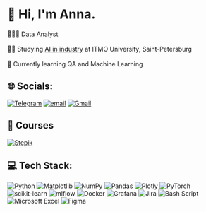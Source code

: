 # 💫 Hi, I'm Anna.
👩🏻‍💻 Data Analyst<br/><br>👩‍🎓 Studying [AI in industry](https://abit.itmo.ru/en/program/master/ai_industry) at ITMO University, Saint-Petersburg<br/><br>🌱 Currently learning QA and Machine Learning<br/>


## 🌐 Socials:
[![Telegram](https://img.shields.io/badge/Telegram-2CA5E0?style=for-the-badge&logo=telegram&logoColor=white)](https://t.me/kzmna_a)
[![email](https://img.shields.io/badge/Email-D14836?style=for-the-badge&logo=gmail&logoColor=white)](mailto:kzmna.a@yandex.ru) 
[![Gmail](https://img.shields.io/badge/Gmail-D14836?style=for-the-badge&logo=gmail&logoColor=white)](mailto:kzmna02@gmail.com)


## 📖 Courses
[![Stepik](https://img.shields.io/badge/Stepik-000000?style=for-the-badge&logo=stepik&logoColor=white)](https://stepik.org/users/79674876/profile)

## 💻 Tech Stack:
![Python](https://img.shields.io/badge/python-3670A0?style=for-the-badge&logo=python&logoColor=ffdd54) ![Matplotlib](https://img.shields.io/badge/Matplotlib-%23ffffff.svg?style=for-the-badge&logo=Matplotlib&logoColor=black) ![NumPy](https://img.shields.io/badge/numpy-%23013243.svg?style=for-the-badge&logo=numpy&logoColor=white) ![Pandas](https://img.shields.io/badge/pandas-%23150458.svg?style=for-the-badge&logo=pandas&logoColor=white) ![Plotly](https://img.shields.io/badge/Plotly-%233F4F75.svg?style=for-the-badge&logo=plotly&logoColor=white) ![PyTorch](https://img.shields.io/badge/PyTorch-%23EE4C2C.svg?style=for-the-badge&logo=PyTorch&logoColor=white) ![scikit-learn](https://img.shields.io/badge/scikit--learn-%23F7931E.svg?style=for-the-badge&logo=scikit-learn&logoColor=white) ![mlflow](https://img.shields.io/badge/mlflow-%23d9ead3.svg?style=for-the-badge&logo=numpy&logoColor=blue) ![Docker](https://img.shields.io/badge/docker-%230db7ed.svg?style=for-the-badge&logo=docker&logoColor=white) ![Grafana](https://img.shields.io/badge/grafana-%23F46800.svg?style=for-the-badge&logo=grafana&logoColor=white) ![Jira](https://img.shields.io/badge/jira-%230A0FFF.svg?style=for-the-badge&logo=jira&logoColor=white) ![Bash Script](https://img.shields.io/badge/bash_script-%23121011.svg?style=for-the-badge&logo=gnu-bash&logoColor=white) ![Microsoft Excel](https://img.shields.io/badge/Microsoft_Excel-217346?style=for-the-badge&logo=microsoft-excel&logoColor=white) ![Figma](https://img.shields.io/badge/figma-%23F24E1E.svg?style=for-the-badge&logo=figma&logoColor=white) 

<!-- Proudly created with GPRM ( https://gprm.itsvg.in ) -->
